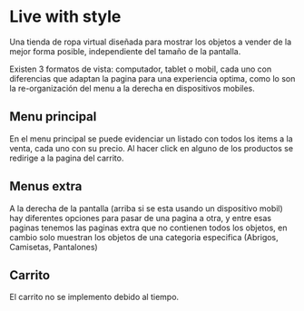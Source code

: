 # Live with style

Una tienda de ropa virtual diseñada para mostrar los objetos a vender de la mejor forma posible, independiente del tamaño de la pantalla.

Existen 3 formatos de vista: computador, tablet o mobil, cada uno con diferencias que adaptan la pagina para una experiencia optima, como lo son la re-organización del menu a la derecha en dispositivos mobiles.

## Menu principal

En el menu principal se puede evidenciar un listado con todos los items a la venta, cada uno con su precio. Al hacer click en alguno de los productos se redirige a la pagina del carrito.

## Menus extra

A la derecha de la pantalla (arriba si se esta usando un dispositivo mobil) hay diferentes opciones para pasar de una pagina a otra, y entre esas paginas tenemos las paginas extra que no contienen todos los objetos, en cambio solo muestran los objetos de una categoria especifica (Abrigos, Camisetas, Pantalones)

## Carrito

El carrito no se implemento debido al tiempo.
